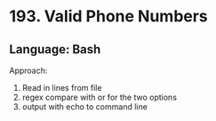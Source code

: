 # 193. Valid Phone Numbers
## Language: Bash

Approach:

1. Read in lines from file
2. regex compare with or for the two options
3. output with echo to command line



